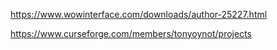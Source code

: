 https://www.wowinterface.com/downloads/author-25227.html

https://www.curseforge.com/members/tonyoynot/projects
